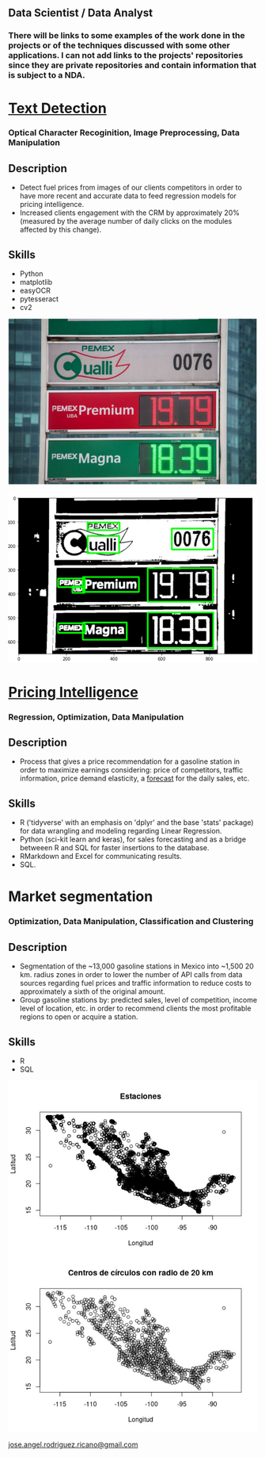 
## Data Scientist / Data Analyst 

### There will be links to some examples of the work done in the projects or of the techniques discussed with some other applications. I can not add links to the projects' repositories since they are private repositories and contain information that is subject to a NDA.

# [Text Detection](https://github.com/JosARodriguez/jose_portfolio/blob/main/Preprocesamiento.pdf)
### Optical Character Recoginition, Image Preprocessing, Data Manipulation

## Description
* Detect fuel prices from images of our clients competitors in order to have more recent and accurate data to feed regression models for pricing intelligence.
* Increased clients engagement with the CRM by approximately 20% (measured by the average number of daily clicks on the modules affected by this change). 

## Skills

* Python
* matplotlib
* easyOCR
* pytesseract
* cv2


<img src="/images/Screenshot%20from%202022-01-24%2020-16-02.png" alt="drawing" width="600"/>


![](/images/Screenshot%20from%202022-01-24%2020-16-36.png)

# [Pricing Intelligence](https://github.com/JosARodriguez/jose_portfolio/blob/gh-pages/pricingIntelligence.pdf)
### Regression, Optimization, Data Manipulation

## Description 
* Process that gives a price recommendation for a gasoline station in order to maximize earnings considering: price of competitors, traffic information, price demand elasticity, a [forecast](https://github.com/JosARodriguez/jose_portfolio/blob/gh-pages/Forecast.ipynb) for the daily sales, etc. 

## Skills

* R ('tidyverse' with an emphasis on 'dplyr' and the base 'stats' package) for data wrangling and modeling regarding Linear Regression.
* Python (sci-kit learn and keras), for sales forecasting and as a bridge betweeen R and SQL for faster insertions to the database.
* RMarkdown and Excel for communicating results.
* SQL.

# Market segmentation
### Optimization, Data Manipulation, Classification and Clustering


## Description

* Segmentation of the ~13,000 gasoline stations in Mexico into ~1,500 20 km. radius zones in order to lower the number of API calls from data sources regarding fuel prices and traffic information to reduce costs to approximately a sixth of the original amount.
* Group gasoline stations by: predicted sales, level of competition, income level of location, etc. in order to recommend clients the most profitable regions to open or acquire a station.

## Skills

* R
* SQL

![](/images/indewx.jpeg)
![](/images/index.jpeg)

jose.angel.rodriguez.ricano@gmail.com
